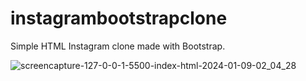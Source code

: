 # instagrambootstrapclone
Simple HTML Instagram clone made with Bootstrap.

![screencapture-127-0-0-1-5500-index-html-2024-01-09-02_04_28](https://github.com/batuhanlog/Front-end-Projects/assets/82649079/784a550f-6e89-43d1-be6a-3088e69b4dc4)
